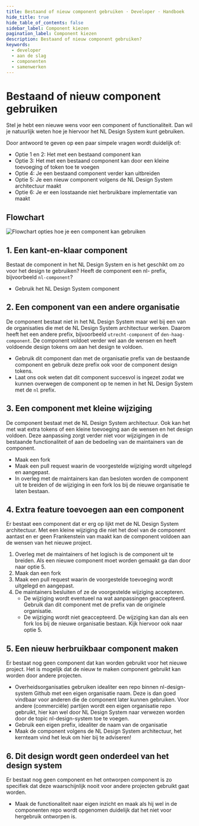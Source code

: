 ```yaml
---
title: Bestaand of nieuw component gebruiken · Developer · Handboek
hide_title: true
hide_table_of_contents: false
sidebar_label: Component kiezen
pagination_label: Component kiezen
description: Bestaand of nieuw component gebruiken?
keywords:
  - developer
  - aan de slag
  - componenten
  - samenwerken
---
```


# Bestaand of nieuw component gebruiken

Stel je hebt een nieuwe wens voor een component of functionaliteit. Dan wil je natuurlijk weten hoe je hiervoor het NL Design System kunt gebruiken.

Door antwoord te geven op een paar simpele vragen wordt duidelijk of:

- Optie 1 en 2: Het met een bestaand component kan
- Optie 3: Het met een bestaand component kan door een kleine toevoeging of token toe te voegen
- Optie 4: Je een bestaand component verder kan uitbreiden
- Optie 5: Je een nieuw component volgens de NL Design System architectuur maakt
- Optie 6: Je er een losstaande niet herbruikbare implementatie van maakt

## Flowchart

![Flowchart opties hoe je een component kan gebruiken](https://i.imgur.com/LZcYeXT.jpg)

## 1. Een kant-en-klaar component

Bestaat de component in het NL Design System en is het geschikt om zo voor het design te gebruiken? Heeft de component een nl- prefix, bijvoorbeeld `nl-component`?

- Gebruik het NL Design System component

## 2. Een component van een andere organisatie

De component bestaat niet in het NL Design System maar wel bij een van de organisaties die met de NL Design System architectuur werken. Daarom heeft het een andere prefix, bijvoorbeeld `utrecht-component` of `den-haag-component`.
De component voldoet verder wel aan de wensen en heeft voldoende design tokens om aan het design te voldoen.

- Gebruik dit component dan met de organisatie prefix van de bestaande component en gebruik deze prefix ook voor de component design tokens.
- Laat ons ook weten dat dit component succesvol is ingezet zodat we kunnen overwegen de component op te nemen in het NL Design System met de `nl` prefix.

## 3. Een component met kleine wijziging

De component bestaat met de NL Design System architectuur. Ook kan het met wat extra tokens of een kleine toevoeging aan de wensen en het design voldoen. Deze aanpassing zorgt verder niet voor wijzigingen in de bestaande functionaliteit of aan de bedoeling van de maintainers van de component.

- Maak een fork
- Maak een pull request waarin de voorgestelde wijziging wordt uitgelegd en aangepast.
- In overleg met de maintainers kan dan besloten worden de component uit te breiden of de wijziging in een fork los bij de nieuwe organisatie te laten bestaan.

## 4. Extra feature toevoegen aan een component

Er bestaat een component dat er erg op lijkt met de NL Design System architectuur. Met een kleine wijziging die niet het doel van de component aantast en er geen Frankenstein van maakt kan de component voldoen aan de wensen van het nieuwe project.

1. Overleg met de maintainers of het logisch is de component uit te breiden. Als een nieuwe component moet worden gemaakt ga dan door naar optie 5.
2. Maak dan een fork
3. Maak een pull request waarin de voorgestelde toevoeging wordt uitgelegd en aangepast.
4. De maintainers besluiten of ze de voorgestelde wijziging accepteren.
   - De wijziging wordt eventueel na wat aanpassingen geaccepteerd. Gebruik dan dit component met de prefix van de originele organisatie.
   - De wijziging wordt niet geaccepteerd. De wijziging kan dan als een fork los bij de nieuwe organisatie bestaan. Kijk hiervoor ook naar optie 5.

## 5. Een nieuw herbruikbaar component maken

Er bestaat nog geen component dat kan worden gebruikt voor het nieuwe project.
Het is mogelijk dat de nieuw te maken component gebruikt kan worden door andere projecten.

- Overheidsorganisaties gebruiken idealiter een repo binnen nl-design-system Github met een eigen organisatie naam. Deze is dan goed vindbaar voor anderen die de component later kunnen gebruiken. Voor andere (commerciële) partijen wordt een eigen organisatie repo gebruikt, hier kan wel door NL Design System naar verwezen worden door de topic nl-design-system toe te voegen.
- Gebruik een eigen prefix, idealiter de naam van de organisatie
- Maak de component volgens de NL Design System architectuur, het kernteam vind het leuk om hier bij te adviseren!

## 6. Dit design wordt geen onderdeel van het design system

Er bestaat nog geen component en het ontworpen component is zo specifiek dat deze waarschijnlijk nooit voor andere projecten gebruikt gaat worden.

- Maak de functionaliteit naar eigen inzicht en maak als hij wel in de componenten repo wordt opgenomen duidelijk dat het niet voor hergebruik ontworpen is.
